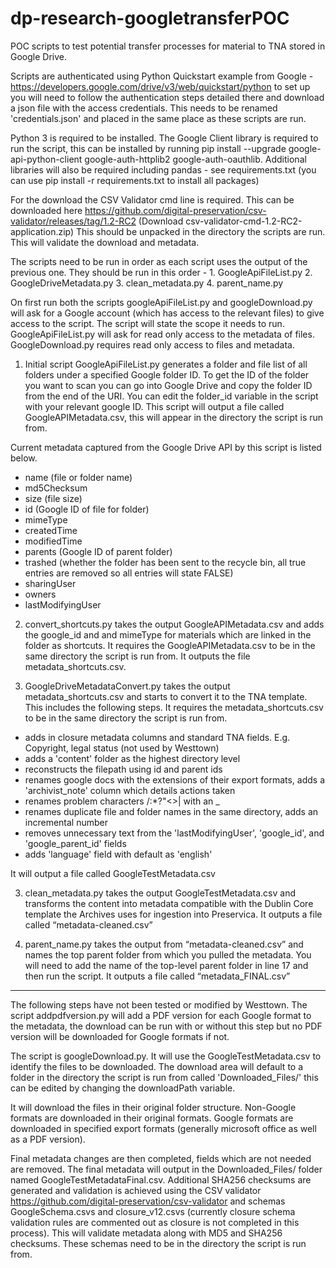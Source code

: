# dp-research-googletransferPOC
POC scripts to test potential transfer processes for material to TNA stored in Google Drive.

Scripts are authenticated using Python Quickstart example from Google - https://developers.google.com/drive/v3/web/quickstart/python to set up you will need to follow the authentication steps detailed there and download a json file with the access credentials. This needs to be renamed 'credentials.json' and placed in the same place as these scripts are run.

Python 3 is required to be installed. The Google Client library is required to run the script, this can be installed by running pip install --upgrade google-api-python-client google-auth-httplib2 google-auth-oauthlib. Additional libraries will also be required including pandas - see requirements.txt (you can use pip install -r requirements.txt to install all packages)

For the download the CSV Validator cmd line is required. This can be downloaded here https://github.com/digital-preservation/csv-validator/releases/tag/1.2-RC2 (Download csv-validator-cmd-1.2-RC2-application.zip) This should be unpacked in the directory the scripts are run. This will validate the download and metadata.

The scripts need to be run in order as each script uses the output of the previous one. They should be run in this order - 1. GoogleApiFileList.py 2. GoogleDriveMetadata.py 3. clean_metadata.py 4. parent_name.py

On first run both the scripts googleApiFileList.py and googleDownload.py will ask for a Google account (which has access to the relevant files) to give access to the script. The script will state the scope it needs to run. GoogleApiFileList.py will ask for read only access to the metadata of files. GoogleDownload.py requires read only access to files and metadata.

1. Initial script GoogleApiFileList.py generates a folder and file list of all folders under a specified Google folder ID. To get the ID of the folder you want to scan you can go into Google Drive and copy the folder ID from the end of the URI. You can edit the folder_id variable in the script with your relevant google ID. This script will output a file called GoogleAPIMetadata.csv, this will appear in the directory the script is run from.

Current metadata captured from the Google Drive API by this script is listed below.

- name (file or folder name)
- md5Checksum
- size (file size)
- id (Google ID of file for folder)
- mimeType
- createdTime
- modifiedTime
- parents (Google ID of parent folder)
- trashed (whether the folder has been sent to the recycle bin, all true entries are removed so all entries will state FALSE)
- sharingUser
- owners
- lastModifyingUser

2. convert_shortcuts.py takes the output GoogleAPIMetadata.csv and adds the google_id and and mimeType for materials which are linked in the folder as shortcuts. It requires the GoogleAPIMetadata.csv to be in the same directory the script is run from.  It outputs the file metadata_shortcuts.csv.

3. GoogleDriveMetadataConvert.py takes the output metadata_shortcuts.csv and starts to convert it to the TNA template. This includes the following steps. It requires the metadata_shortcuts.csv to be in the same directory the script is run from.

- adds in closure metadata columns and standard TNA fields. E.g. Copyright, legal status (not used by Westtown)
- adds a 'content' folder as the highest directory level
- reconstructs the filepath using id and parent ids
- renames google docs with the extensions of their export formats, adds a 'archivist_note' column which details actions taken
- renames problem characters /\:\*?"<>| with an _ 
- renames duplicate file and folder names in the same directory, adds an incremental number
- removes unnecessary text from the 'lastModifyingUser', 'google_id', and 'google_parent_id' fields
- adds 'language' field with default as 'english'

It will output a file called GoogleTestMetadata.csv

3. clean_metadata.py takes the output GoogleTestMetadata.csv and transforms the content into metadata compatible with the Dublin Core template the Archives uses for ingestion into Preservica.  It outputs a file called “metadata-cleaned.csv”

4. parent_name.py takes the output from “metadata-cleaned.csv” and names the top parent folder from which you pulled the metadata.  You will need to add the name of the top-level parent folder in line 17 and then run the script.  It outputs a file called “metadata_FINAL.csv”


***********************************************************************************************************************************************************************
The following steps have not been tested or modified by Westtown.
The script addpdfversion.py will add a PDF version for each Google format to the metadata, the download can be run with or without this step but no PDF version will be downloaded for Google formats if not.

The script is googleDownload.py. It will use the GoogleTestMetadata.csv to identify the files to be downloaded. The download area will default to a folder in the directory the script is run from called 'Downloaded_Files/' this can be edited by changing the downloadPath variable.
 
It will download the files in their original folder structure. Non-Google formats are downloaded in their original formats. Google formats are downloaded in specified export formats (generally microsoft office as well as a PDF version).

Final metadata changes are then completed, fields which are not needed are removed. The final metadata will output in the Downloaded_Files/ folder named GoogleTestMetadataFinal.csv. Additional SHA256 checksums are generated and validation is achieved using the CSV validator https://github.com/digital-preservation/csv-validator and schemas GoogleSchema.csvs and closure_v12.csvs (currently closure schema validation rules are commented out as closure is not completed in this process). This will validate metadata along with MD5 and SHA256 checksums. These schemas need to be in the directory the script is run from.
